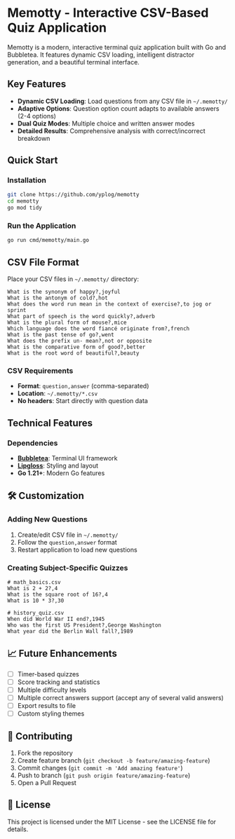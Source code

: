 # Memotty - Interactive CSV-Based Quiz Application

Memotty is a modern, interactive terminal quiz application built with Go and Bubbletea. It features dynamic CSV loading, intelligent distractor generation, and a beautiful terminal interface.

## Key Features

- **Dynamic CSV Loading**: Load questions from any CSV file in `~/.memotty/`
- **Adaptive Options**: Question option count adapts to available answers (2-4 options)
- **Dual Quiz Modes**: Multiple choice and written answer modes
- **Detailed Results**: Comprehensive analysis with correct/incorrect breakdown

## Quick Start

### Installation
```bash
git clone https://github.com/yplog/memotty
cd memotty
go mod tidy
```

### Run the Application
```bash
go run cmd/memotty/main.go
```

## CSV File Format

Place your CSV files in `~/.memotty/` directory:

```csv
What is the synonym of happy?,joyful
What is the antonym of cold?,hot
What does the word run mean in the context of exercise?,to jog or sprint
What part of speech is the word quickly?,adverb
What is the plural form of mouse?,mice
Which language does the word fiancé originate from?,french
What is the past tense of go?,went
What does the prefix un- mean?,not or opposite
What is the comparative form of good?,better
What is the root word of beautiful?,beauty
```

### CSV Requirements
- **Format**: `question,answer` (comma-separated)
- **Location**: `~/.memotty/*.csv`
- **No headers**: Start directly with question data

## Technical Features

### Dependencies
- **[Bubbletea](https://github.com/charmbracelet/bubbletea)**: Terminal UI framework
- **[Lipgloss](https://github.com/charmbracelet/lipgloss)**: Styling and layout
- **Go 1.21+**: Modern Go features

## 🛠️ Customization

### Adding New Questions
1. Create/edit CSV file in `~/.memotty/`
2. Follow the `question,answer` format
3. Restart application to load new questions

### Creating Subject-Specific Quizzes
```csv
# math_basics.csv
What is 2 + 2?,4
What is the square root of 16?,4
What is 10 * 3?,30

# history_quiz.csv
When did World War II end?,1945
Who was the first US President?,George Washington
What year did the Berlin Wall fall?,1989
```

## 📈 Future Enhancements

- [ ] Timer-based quizzes
- [ ] Score tracking and statistics
- [ ] Multiple difficulty levels
- [ ] Multiple correct answers support (accept any of several valid answers)
- [ ] Export results to file
- [ ] Custom styling themes

## 🤝 Contributing

1. Fork the repository
2. Create feature branch (`git checkout -b feature/amazing-feature`)
3. Commit changes (`git commit -m 'Add amazing feature'`)
4. Push to branch (`git push origin feature/amazing-feature`)
5. Open a Pull Request

## 📄 License

This project is licensed under the MIT License - see the LICENSE file for details.
